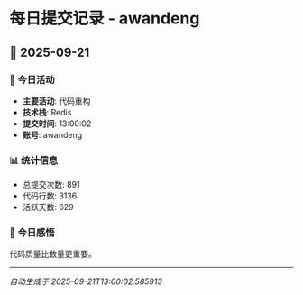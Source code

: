 # 每日提交记录 - awandeng

## 📅 2025-09-21

### 🎯 今日活动
- **主要活动**: 代码重构
- **技术栈**: Redis
- **提交时间**: 13:00:02
- **账号**: awandeng

### 📊 统计信息
- 总提交次数: 891
- 代码行数: 3136
- 活跃天数: 629

### 💭 今日感悟
代码质量比数量更重要。

---
*自动生成于 2025-09-21T13:00:02.585913*
